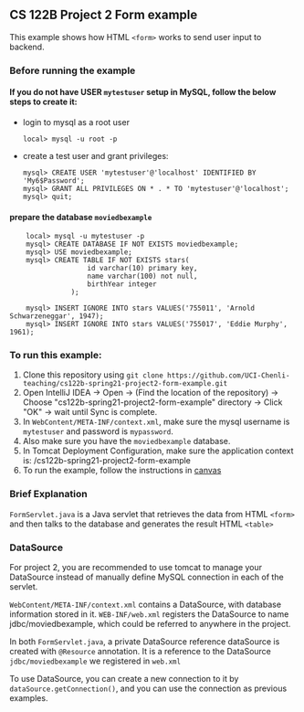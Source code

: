 ## CS 122B Project 2 Form example

This example shows how HTML `<form>` works to send user input to backend.

### Before running the example
#### If you do not have USER `mytestuser` setup in MySQL, follow the below steps to create it:

 - login to mysql as a root user 
    ```
    local> mysql -u root -p
    ```

 - create a test user and grant privileges:
    ```
    mysql> CREATE USER 'mytestuser'@'localhost' IDENTIFIED BY 'My6$Password';
    mysql> GRANT ALL PRIVILEGES ON * . * TO 'mytestuser'@'localhost';
    mysql> quit;
    ```

#### prepare the database `moviedbexample`
 
```    
    local> mysql -u mytestuser -p
    mysql> CREATE DATABASE IF NOT EXISTS moviedbexample;
    mysql> USE moviedbexample;
    mysql> CREATE TABLE IF NOT EXISTS stars(
                   id varchar(10) primary key,
                   name varchar(100) not null,
                   birthYear integer
               );
    
    mysql> INSERT IGNORE INTO stars VALUES('755011', 'Arnold Schwarzeneggar', 1947);
    mysql> INSERT IGNORE INTO stars VALUES('755017', 'Eddie Murphy', 1961);
```    

### To run this example: 
1. Clone this repository using `git clone https://github.com/UCI-Chenli-teaching/cs122b-spring21-project2-form-example.git`
2. Open IntelliJ IDEA -> Open -> (Find the location of the repository) -> Choose "cs122b-spring21-project2-form-example" directory -> Click "OK" -> wait until Sync is complete.
3. In `WebContent/META-INF/context.xml`, make sure the mysql username is `mytestuser` and password is `mypassword`.
4. Also make sure you have the `moviedbexample` database.
5. In Tomcat Deployment Configuration, make sure the application context is: /cs122b-spring21-project2-form-example
6. To run the example, follow the instructions in [canvas](https://canvas.eee.uci.edu/courses/26486/pages/intellij-idea-tomcat-configuration)


### Brief Explanation
`FormServlet.java` is a Java servlet that retrieves the data from HTML `<form>` and then talks to the database and generates the result HTML `<table>`

### DataSource
For project 2, you are recommended to use tomcat to manage your DataSource instead of manually define MySQL connection in each of the servlet.

`WebContent/META-INF/context.xml` contains a DataSource, with database information stored in it.
`WEB-INF/web.xml` registers the DataSource to name jdbc/moviedbexample, which could be referred to anywhere in the project.

In both `FormServlet.java`, a private DataSource reference dataSource is created with `@Resource` annotation. It is a reference to the DataSource `jdbc/moviedbexample` we registered in `web.xml`

To use DataSource, you can create a new connection to it by `dataSource.getConnection()`, and you can use the connection as previous examples.
